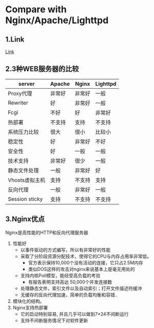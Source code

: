 
# Compare with Nginx/Apache/Lighttpd
## 1.Link
[Link](http://www.blogjava.net/daniel-tu/archive/2008/12/29/248883.html)   
## 2.3种WEB服务器的比较
| server         | Apache | Nginx  | Lighttpd |
| -------------- | ------ | ------ | -------- |
| Proxy代理      | 非常好 | 非常好 | 一般     |
| Rewriter       | 好     | 非常好 | 一般     |
| Fcgi           | 不好   | 好     | 非常好   |
| 热部署         | 不支持 | 支持   | 不支持   |
| 系统压力比较   | 很大   | 很小   | 比较小   |
| 稳定性         | 好     | 非常好 | 不好     |
| 安全性         | 好     | 一般   | 一般     |
| 技术支持       | 非常好 | 很少   | 一般     |
| 静态文件处理   | 一般   | 非常好 | 好       |
| Vhosts虚拟主机 | 支持   | 不支持 | 支持     |
| 反向代理       | 一般   | 非常好 | 一般     |
| Session sticky | 支持   | 不支持 | 不支持   |

## 3.Nginx优点
  Nginx是高性能的HTTP和反向代理服务器
1. 性能好
    - 以事件驱动的方式编写，所以有非常好的性能
    - 采取了分阶段资源分配技术，使得它的CPU与内存占用率非常低。
        - 官方表示保持10,000个没有活动的连接，它只占2.5M内存
        - 类似DOS这样的攻击对nginx来说基本上是毫无用处的
    - 支持内核Poll模型，能经受高负载的考验
        - 有报告表明支持高达 50,000个并发连接数
    - 处理静态文件，索引文件以及自动索引；打开文件描述符缓冲
    - 无缓存的反向代理加速，简单的负载均衡和容错．
2. 模块化的结构。
3. Nginx支持热部署
    - 它的启动特别容易, 并且几乎可以做到7*24不间断运行
    - 支持不间断服务情况下对软件更新

